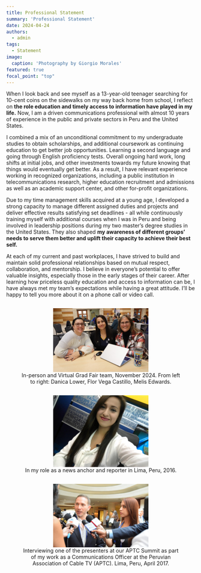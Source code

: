 ```yaml
---
title: Professional Statement
summary: 'Professional Statement'
date: 2024-04-24
authors:
  - admin
tags:
  - Statement
image:
  caption: 'Photography by Giorgio Morales'
featured: true
focal_point: "top"
---
```


When I look back and see myself as a 13-year-old teenager searching for 10-cent coins on the sidewalks on my way back home from school, I reflect on **the role education and timely access to information have played in my life.** Now, I am a driven communications professional with almost 10 years of experience in the public and private sectors in Peru and the United States. 

I combined a mix of an unconditional commitment to my undergraduate studies to obtain scholarships, and additional coursework as continuing education to get better job opportunities. Learning a second language and going through English proficiency tests. Overall ongoing hard work, long shifts at initial jobs, and other investments towards my future knowing that things would eventually get better. As a result, I have relevant experience working in recognized organizations, including a public institution in telecommunications research, higher education recruitment and admissions as well as an academic support center, and other for-profit organizations. 

Due to my time management skills acquired at a young age, I developed a strong capacity to manage different assigned duties and projects and deliver effective results satisfying set deadlines - all while continuously training myself with additional courses when I was in Peru and being involved in leadership positions during my two master’s degree studies in the United States. They also shaped **my awareness of different groups’ needs to serve them better and uplift their capacity to achieve their best self.** 

At each of my current and past workplaces, I have strived to build and maintain solid professional relationships based on mutual respect, collaboration, and mentorship. I believe in everyone’s potential to offer valuable insights, especially those in the early stages of their career. After learning how priceless quality education and access to information can be, I have always met my team’s expectations while having a great attitude. I’ll be happy to tell you more about it on a phone call or video call. 


<div style="display: flex; justify-content: center;">
  <figure style="text-align: center;">
    <img src="a.jpg" alt="figure" width="60%" style="margin-left: auto; margin-right: auto; display: block;">
    <figcaption>In-person and Virtual Grad Fair team, November 2024. From left to right: Danica Lower, Flor Vega Castillo, Melis Edwards.
  </figcaption>
  </figure>
 </div>

<div style="display: flex; justify-content: center;">
  <figure style="text-align: center;">
    <img src="b.jpg" alt="figure" width="60%" style="margin-left: auto; margin-right: auto; display: block;">
    <figcaption>In my role as a news anchor and reporter in Lima, Peru, 2016.
  </figcaption>
  </figure>
 </div>

<div style="display: flex; justify-content: center;">
  <figure style="text-align: center;">
    <img src="c.jpg" alt="figure" width="60%" style="margin-left: auto; margin-right: auto; display: block;">
    <figcaption>Interviewing one of the presenters at our APTC Summit as part of my work as a Communications Officer at the Peruvian Association of Cable TV (APTC). Lima, Peru, April 2017.
  </figcaption>
  </figure>
 </div>

